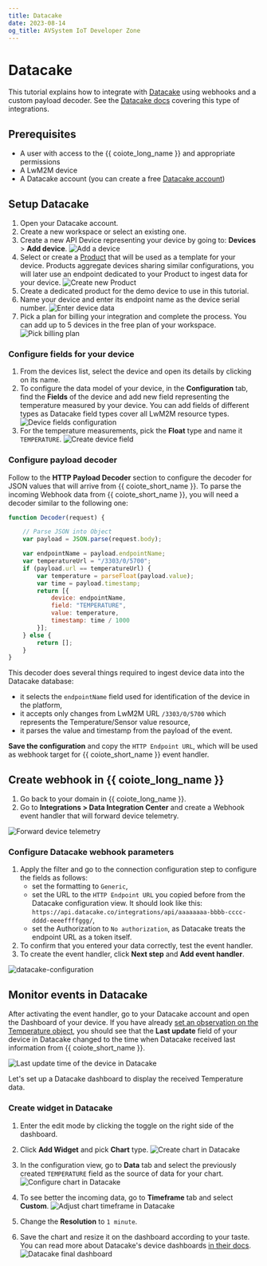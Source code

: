 ```yaml
---
title: Datacake
date: 2023-08-14
og_title: AVSystem IoT Developer Zone
---
```


# Datacake

This tutorial explains how to integrate with [Datacake](https://datacake.co/) using webhooks and a custom payload decoder. See the [Datacake docs](https://docs.datacake.de/integrations/webhook) covering this type of integrations.

## Prerequisites

* A user with access to the {{ coiote_long_name }} and appropriate permissions
* A LwM2M device
* A Datacake account (you can create a free [Datacake account](https://app.datacake.de/signup))


## Setup Datacake

1. Open your Datacake account.
2. Create a new workspace or select an existing one.
3. Create a new API Device representing your device by going to: **Devices** > **Add device**.
    ![Add a device](../images/datacake-add-device.webp "Add a device")
4. Select or create a [Product](https://docs.datacake.de/device/product) that will be used as a template for your device. Products aggregate devices sharing similar configurations, you will later use an endpoint dedicated to your Product to ingest data for your device.
    ![Create new Product](../images/datacake-add-product.webp "Create new Product")
5. Create a dedicated product for the demo device to use in this tutorial.
6. Name your device and enter its endpoint name as the device serial number.
    ![Enter device data](../images/datacake-enter-device-data.webp "Enter device data")
7. Pick a plan for billing your integration and complete the process. You can add up to 5 devices in the free plan of your workspace.
    ![Pick billing plan](../images/datacake-select-plan.webp "Pick billing plan")

### Configure fields for your device

1. From the devices list, select the device and open its details by clicking on its name.
2. To configure the data model of your device, in the **Configuration** tab, find the **Fields** of the device and add new field representing the temperature measured by your device. You can add fields of different types as Datacake field types cover all LwM2M resource types.
    ![Device fields configuration](../images/datacake-fields.webp "Device fields configuration")
3. For the temperature measurements, pick the **Float** type and name it `TEMPERATURE`.
    ![Create device field](../images/datacake-add-field.webp "Create device field")

### Configure payload decoder

Follow to the **HTTP Payload Decoder** section to configure the decoder for JSON values that will arrive from {{ coiote_short_name }}. To parse the incoming Webhook data from {{ coiote_short_name }}, you will need a decoder similar to the following one:

```javascript
function Decoder(request) {

    // Parse JSON into Object
    var payload = JSON.parse(request.body);

    var endpointName = payload.endpointName;
    var temperatureUrl = "/3303/0/5700";
    if (payload.url == temperatureUrl) {
   		var temperature = parseFloat(payload.value);
   		var time = payload.timestamp;
   		return [{
   			device: endpointName,
   			field: "TEMPERATURE",
   			value: temperature,
   			timestamp: time / 1000
   		}];
    } else {
    	return [];
    }
}
```

This decoder does several things required to ingest device data into the Datacake database:

- it selects the `endpointName` field used for identification of the device in the platform,
- it accepts only changes from LwM2M URL `/3303/0/5700` which represents the Temperature/Sensor value resource,
- it parses the value and timestamp from the payload of the event.


**Save the configuration** and copy the `HTTP Endpoint URL`, which will be used as webhook target for {{ coiote_short_name }} event handler.

## Create webhook in {{ coiote_long_name }}

1. Go back to your domain in {{ coiote_long_name }}.
2. Go to **Integrations > Data Integration Center** and create a Webhook event handler that will forward device telemetry.

![Forward device telemetry](../images/datacake-filter-config.webp "Forward device telemetry")

### Configure Datacake webhook parameters

1. Apply the filter and go to the connection configuration step to configure the fields as follows:
    - set the formatting to `Generic`,
    - set the URL to the `HTTP Endpoint URL` you copied before from the Datacake configuration view. It should look like this: `https://api.datacake.co/integrations/api/aaaaaaaa-bbbb-cccc-dddd-eeeeffffggg/`,
    - set the Authorization to `No authorization`, as Datacake treats the endpoint URL as a token itself.
2. To confirm that you entered your data correctly, test the event handler.
3. To create the event handler, click **Next step** and **Add event handler**.

![datacake-configuration](../images/datacake-configuration.webp)

## Monitor events in Datacake

After activating the event handler, go to your Datacake account and open the Dashboard of your device. If you have already [set an observation on the Temperature object](../../../Coiote_IoT_DM/Device_Center.md), you should see that the **Last update** field of your device in Datacake changed to the time when Datacake received last information from {{ coiote_short_name }}.

![Last update time of the device in Datacake](../images/datacake-last-update.webp "Last update time of the device in Datacake")

Let's set up a Datacake dashboard to display the received Temperature data.

### Create widget in Datacake

1. Enter the edit mode by clicking the toggle on the right side of the dashboard.

2. Click **Add Widget** and pick **Chart** type.
    ![Create chart in Datacake](../images/datacake-add-chart.webp "Create chart in Datacake")

3. In the configuration view, go to **Data** tab and select the previously created `TEMPERATURE` field as the source of data for your chart.
    ![Configure chart in Datacake](../images/datacake-configure-chart.webp "Configure chart in Datacake")

4. To see better the incoming data, go to **Timeframe** tab and select **Custom**.
    ![Adjust chart timeframe in Datacake](../images/datacake-adjust-timeframe.webp "Adjust chart timeframe in Datacake")

5. Change the **Resolution** to `1 minute`.

6. Save the chart and resize it on the dashboard according to your taste. You can read more about Datacake's device dashboards [in their docs](https://docs.datacake.de/dashboards/public-dashboard).
    ![Datacake final dashboard](../images/datacake-final-dashboard.webp "Datacake final dashboard")
